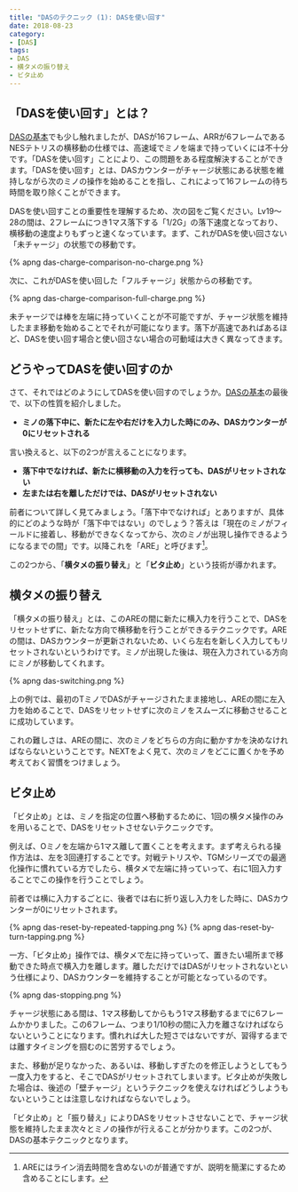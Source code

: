 ```yaml
---
title: "DASのテクニック (1): DASを使い回す"
date: 2018-08-23
category:
- [DAS]
tags:
- DAS
- 横タメの振り替え
- ビタ止め
---
```



## 「DASを使い回す」とは？

[DASの基本](/das-introduction/)でも少し触れましたが、DASが16フレーム、ARRが6フレームであるNESテトリスの横移動の仕様では、高速域でミノを端まで持っていくには不十分です。「DASを使い回す」ことにより、この問題をある程度解決することができます。「DASを使い回す」とは、DASカウンターがチャージ状態にある状態を維持しながら次のミノの操作を始めることを指し、これによって16フレームの待ち時間を取り除くことができます。

DASを使い回すことの重要性を理解するため、次の図をご覧ください。Lv19～28の間は、2フレームにつき1マス落下する「1/2G」の落下速度となっており、横移動の速度よりもずっと速くなっています。まず、これがDASを使い回さない「未チャージ」の状態での移動です。

{% apng das-charge-comparison-no-charge.png %}

次に、これがDASを使い回した「フルチャージ」状態からの移動です。

{% apng das-charge-comparison-full-charge.png %}

未チャージでは棒を左端に持っていくことが不可能ですが、チャージ状態を維持したまま移動を始めることでそれが可能になります。落下が高速であればあるほど、DASを使い回す場合と使い回さない場合の可動域は大きく異なってきます。

## どうやってDASを使い回すのか

さて、それではどのようにしてDASを使い回すのでしょうか。[DASの基本](/das-introduction/)の最後で、以下の性質を紹介しました。

* **ミノの落下中に、新たに左や右だけを入力した時にのみ、DASカウンターが0にリセットされる**

言い換えると、以下の2つが言えることになります。


* **落下中でなければ、新たに横移動の入力を行っても、DASがリセットされない**
* **左または右を離しただけでは、DASがリセットされない**

前者について詳しく見てみましょう。「落下中でなければ」とありますが、具体的にどのような時が「落下中ではない」のでしょう？答えは「現在のミノがフィールドに接着し、移動ができなくなってから、次のミノが出現し操作できるようになるまでの間」です。以降これを「ARE」と呼びます[^are]。

[^are]: AREにはライン消去時間を含めないのが普通ですが、説明を簡潔にするため含めることにします。

この2つから、「**横タメの振り替え**」と「**ビタ止め**」という技術が導かれます。

## 横タメの振り替え

「横タメの振り替え」とは、このAREの間に新たに横入力を行うことで、DASをリセットせずに、新たな方向で横移動を行うことができるテクニックです。AREの間は、DASカウンターが更新されないため、いくら左右を新しく入力してもリセットされないというわけです。ミノが出現した後は、現在入力されている方向にミノが移動してくれます。

{% apng das-switching.png %}

上の例では、最初のTミノでDASがチャージされたまま接地し、AREの間に左入力を始めることで、DASをリセットせずに次のミノをスムーズに移動させることに成功しています。

これの難しさは、AREの間に、次のミノをどちらの方向に動かすかを決めなければならないということです。NEXTをよく見て、次のミノをどこに置くかを予め考えておく習慣をつけましょう。


## ビタ止め

「ビタ止め」とは、ミノを指定の位置へ移動するために、1回の横タメ操作のみを用いることで、DASをリセットさせないテクニックです。

例えば、Oミノを左端から1マス離して置くことを考えます。まず考えられる操作方法は、左を3回連打することです。対戦テトリスや、TGMシリーズでの最適化操作に慣れている方でしたら、横タメで左端に持っていって、右に1回入力することでこの操作を行うことでしょう。

前者では横に入力するごとに、後者では右に折り返し入力をした時に、DASカウンターが0にリセットされます。

{% apng das-reset-by-repeated-tapping.png %} {% apng das-reset-by-turn-tapping.png %}

一方、「ビタ止め」操作では、横タメで左に持っていって、置きたい場所まで移動できた時点で横入力を離します。離しただけではDASがリセットされないという仕様により、DASカウンターを維持することが可能となっているのです。

{% apng das-stopping.png %}

チャージ状態にある間は、1マス移動してからもう1マス移動するまでに6フレームかかりました。この6フレーム、つまり1/10秒の間に入力を離さなければならないということになります。慣れれば大した短さではないですが、習得するまでは離すタイミングを掴むのに苦労するでしょう。

また、移動が足りなかった、あるいは、移動しすぎたのを修正しようとしてもう一度入力をすると、そこでDASがリセットされてしまいます。ビタ止めが失敗した場合は、後述の「壁チャージ」というテクニックを使えなければどうしようもないということは注意しなければならないでしょう。

「ビタ止め」と「振り替え」によりDASをリセットさせないことで、チャージ状態を維持したまま次々とミノの操作が行えることが分かります。この2つが、DASの基本テクニックとなります。
